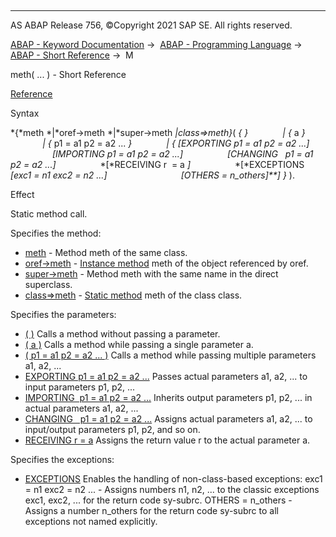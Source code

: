   

* * *

AS ABAP Release 756, ©Copyright 2021 SAP SE. All rights reserved.

[ABAP - Keyword Documentation](javascript:call_link\('abenabap.htm'\)) →  [ABAP - Programming Language](javascript:call_link\('abenabap_reference.htm'\)) →  [ABAP - Short Reference](javascript:call_link\('abenabap_shortref.htm'\)) →  M

meth( ... ) - Short Reference

[Reference](javascript:call_link\('abapcall_method_static_short.htm'\))

Syntax

*{*meth
*|*oref->meth
*|*super->meth
*|*class=>meth*}*( *{* *}*
             *|* *{* a *}*
             *|* *{* p1 = a1 p2 = a2 ... *}*
             *|* *{* *\[*EXPORTING p1 = a1 p2 = a2 ...*\]*
                 *\[*IMPORTING p1 = a1 p2 = a2 ...*\]*
                 *\[*CHANGING   p1 = a1 p2 = a2 ...*\]*
                 *\[*RECEIVING r  = a *\]*
                 *\[*EXCEPTIONS *\[*exc1 = n1 exc2 = n2 ...*\]*
                             *\[*OTHERS = n\_others*\]**\]* *}* ).

Effect

Static method call.

Specifies the method:

-   [meth](javascript:call_link\('abapcall_method_meth_ident_stat.htm'\)) - Method meth of the same class.
-   [oref->meth](javascript:call_link\('abapcall_method_meth_ident_stat.htm'\)) - [Instance method](javascript:call_link\('abeninstance_method_glosry.htm'\) "Glossary Entry") meth of the object referenced by oref.
-   [super->meth](javascript:call_link\('abapcall_method_meth_ident_stat.htm'\)) - Method meth with the same name in the direct superclass.
-   [class=>meth](javascript:call_link\('abapcall_method_meth_ident_stat.htm'\)) - [Static method](javascript:call_link\('abenstatic_method_glosry.htm'\) "Glossary Entry") meth of the class class.

Specifies the parameters:

-   [( )](javascript:call_link\('abapcall_method_static_short.htm'\))
    Calls a method without passing a parameter.
-   [( a )](javascript:call_link\('abapcall_method_static_short.htm'\))
    Calls a method while passing a single parameter a.
-   [( p1 = a1 p2 = a2 ... )](javascript:call_link\('abapcall_method_static_short.htm'\))
    Calls a method while passing multiple parameters a1, a2, ...
-   [EXPORTING p1 = a1 p2 = a2 ...](javascript:call_link\('abapcall_method_parameters.htm'\))
    Passes actual parameters a1, a2, ... to input parameters p1, p2, ...
-   [IMPORTING  p1 = a1 p2 = a2 ...](javascript:call_link\('abapcall_method_parameters.htm'\))
    Inherits output parameters p1, p2, ... in actual parameters a1, a2, ...
-   [CHANGING   p1 = a1 p2 = a2 ...](javascript:call_link\('abapcall_method_parameters.htm'\))
    Assigns actual parameters a1, a2, ... to input/output parameters p1, p2, and so on.
-   [RECEIVING r = a](javascript:call_link\('abapcall_method_parameters.htm'\))
    Assigns the return value r to the actual parameter a.
    

Specifies the exceptions:

-   [EXCEPTIONS](javascript:call_link\('abapcall_method_parameters.htm'\))
    Enables the handling of non-class-based exceptions:
    exc1 = n1 exc2 = n2 ... - Assigns numbers n1, n2, ... to the classic exceptions exc1, exc2, ... for the return code sy-subrc.
    OTHERS = n\_others - Assigns a number n\_others for the return code sy-subrc to all exceptions not named explicitly.